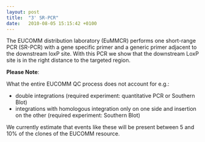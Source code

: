 ```yaml
---
layout: post
title:  "3' SR-PCR"
date:   2010-08-05 15:15:42 +0100
---
```


The EUCOMM  distribution laboratory (EuMMCR) performs one short-range PCR (SR-PCR) with a gene specific primer and a generic primer adjacent to the downstream loxP site.  With this PCR we show that the downstream LoxP site is in the right distance to the targeted region.

**Please Note**:

What the entire EUCOMM QC process does not account for e.g.:

* double integrations (required experiment: quantitative PCR or Southern Blot)
* integrations with homologous integration only on one side and insertion on the other (required experiment: Southern Blot)

We currently estimate that events like these will be present between 5 and 10% of the clones of the EUCOMM resource.